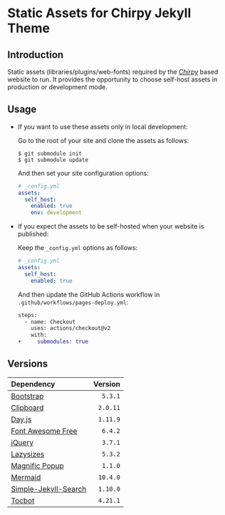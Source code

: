 # Static Assets for Chirpy Jekyll Theme

## Introduction

Static assets (libraries/plugins/web-fonts) required by the [_Chirpy_][chirpy] based website to run. It provides the opportunity to choose self-host assets in production or development mode.

## Usage

- If you want to use these assets only in local development:

  Go to the root of your site and clone the assets as follows:

  ```console
  $ git submodule init
  $ git submodule update
  ```

  And then set your site configuration options:

  ```yml
  # _config.yml
  assets:
    self_host:
      enabled: true
      env: development
  ```

- If you expect the assets to be self-hosted when your website is published:

  Keep the `_config.yml` options as follows:

  ```yml
  # _config.yml
  assets:
    self_host:
      enabled: true
  ```

  And then update the GitHub Actions workflow in `.github/workflows/pages-deploy.yml`:

  ```diff
  steps:
    - name: Checkout
      uses: actions/checkout@v2
      with:
  +     submodules: true
  ```

## Versions

| Dependency                                   |  Version |
| :------------------------------------------- | -------: |
| [Bootstrap][bootstrap]                       |  `5.3.1` |
| [Clipboard][clipboard]                       | `2.0.11` |
| [Day.js][dayjs]                              | `1.11.9` |
| [Font Awesome Free][fontawesome]             |  `6.4.2` |
| [jQuery][jquery]                             |  `3.7.1` |
| [Lazysizes][lazysizes]                       |  `5.3.2` |
| [Magnific Popup][magnific-popup]             |  `1.1.0` |
| [Mermaid][mermaid]                           | `10.4.0` |
| [Simple-Jekyll-Search][simple-jekyll-search] | `1.10.0` |
| [Tocbot][tocbot]                             | `4.21.1` |

[assets]: https://github.com/cotes2020/chirpy-static-assets
[chirpy]: https://github.com/cotes2020/jekyll-theme-chirpy

<!-- deps -->
[bootstrap]: https://www.jsdelivr.com/package/npm/bootstrap
[clipboard]: https://www.jsdelivr.com/package/npm/clipboard
[dayjs]: https://www.jsdelivr.com/package/npm/dayjs
[fontawesome]: https://fontawesome.com/download
[jquery]: https://www.jsdelivr.com/package/npm/jquery
[lazysizes]: https://www.jsdelivr.com/package/npm/lazysizes
[magnific-popup]: https://www.jsdelivr.com/package/npm/magnific-popup
[mermaid]: https://www.jsdelivr.com/package/npm/mermaid
[simple-jekyll-search]: https://www.jsdelivr.com/package/npm/simple-jekyll-search
[tocbot]: https://www.jsdelivr.com/package/npm/tocbot
